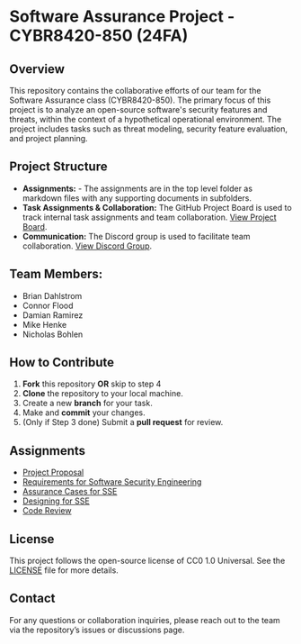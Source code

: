 # Software Assurance Project - CYBR8420-850 (24FA)

## Overview

This repository contains the collaborative efforts of our team for the Software Assurance class (CYBR8420-850). The primary focus of this project is to analyze an open-source software's security features and threats, within the context of a hypothetical operational environment. The project includes tasks such as threat modeling, security feature evaluation, and project planning.

## Project Structure

- **Assignments:** - The assignments are in the top level folder as markdown files with any supporting documents in subfolders.
- **Task Assignments & Collaboration:** The GitHub Project Board is used to track internal task assignments and team collaboration. [View Project Board](https://github.com/users/mhenke/projects/3).
- **Communication:** The Discord group is used to facilitate team collaboration. [View Discord Group](https://discord.com/channels/@me/1280554491258732666).

## Team Members:

- Brian Dahlstrom
- Connor Flood
- Damian Ramirez
- Mike Henke
- Nicholas Bohlen

## How to Contribute

1. **Fork** this repository **OR** skip to step 4
1. **Clone** the repository to your local machine.
1. Create a new **branch** for your task.
1. Make and **commit** your changes.
1. (Only if Step 3 done) Submit a **pull request** for review.

## Assignments

- [Project Proposal](/project-proposal.md)
- [Requirements for Software Security Engineering](/software-security-requirements.md)
- [Assurance Cases for SSE](/software-security-assurance-cases.md)
- [Designing for SSE](/software-security-engineering.md)
- [Code Review](/code-analysis.md)

## License

This project follows the open-source license of CC0 1.0 Universal. See the [LICENSE](./LICENSE) file for more details.

## Contact

For any questions or collaboration inquiries, please reach out to the team via the repository’s issues or discussions page.
